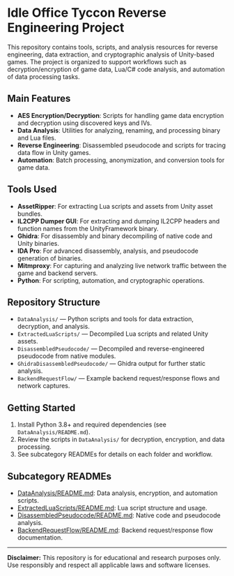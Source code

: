 # Idle Office Tyccon Reverse Engineering Project

This repository contains tools, scripts, and analysis resources for reverse engineering, data extraction, and cryptographic analysis of Unity-based games. The project is organized to support workflows such as decryption/encryption of game data, Lua/C# code analysis, and automation of data processing tasks.

## Main Features
- **AES Encryption/Decryption**: Scripts for handling game data encryption and decryption using discovered keys and IVs.
- **Data Analysis**: Utilities for analyzing, renaming, and processing binary and Lua files.
- **Reverse Engineering**: Disassembled pseudocode and scripts for tracing data flow in Unity games.
- **Automation**: Batch processing, anonymization, and conversion tools for game data.

## Tools Used
- **AssetRipper**: For extracting Lua scripts and assets from Unity asset bundles.
- **IL2CPP Dumper GUI**: For extracting and dumping IL2CPP headers and function names from the UnityFramework binary.
- **Ghidra**: For disassembly and binary decompiling of native code and Unity binaries.
- **IDA Pro**: For advanced disassembly, analysis, and pseudocode generation of binaries.
- **Mitmproxy**: For capturing and analyzing live network traffic between the game and backend servers.
- **Python**: For scripting, automation, and cryptographic operations.

## Repository Structure
- `DataAnalysis/` — Python scripts and tools for data extraction, decryption, and analysis.
- `ExtractedLuaScripts/` — Decompiled Lua scripts and related Unity assets.
- `DisassembledPseudocode/` — Decompiled and reverse-engineered pseudocode from native modules.
- `GhidraDisassembledPseudocode/` — Ghidra output for further static analysis.
- `BackendRequestFlow/` — Example backend request/response flows and network captures.

## Getting Started
1. Install Python 3.8+ and required dependencies (see `DataAnalysis/README.md`).
2. Review the scripts in `DataAnalysis/` for decryption, encryption, and data processing.
3. See subcategory READMEs for details on each folder and workflow.

## Subcategory READMEs
- [DataAnalysis/README.md](DataAnalysis/README.md): Data analysis, encryption, and automation scripts.
- [ExtractedLuaScripts/README.md](ExtractedLuaScripts/README.md): Lua script structure and usage.
- [DisassembledPseudocode/README.md](DisassembledPseudocode/README.md): Native code and pseudocode analysis.
- [BackendRequestFlow/README.md](BackendRequestFlow/README.md): Backend request/response flow documentation.

---

**Disclaimer:** This repository is for educational and research purposes only. Use responsibly and respect all applicable laws and software licenses.
